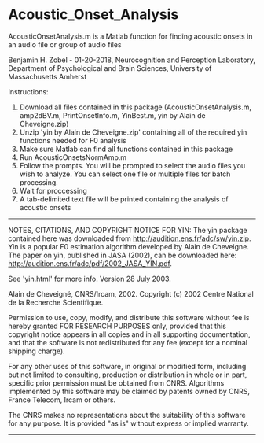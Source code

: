 # Acoustic_Onset_Analysis
AcousticOnsetAnalysis.m is a Matlab function for finding acoustic onsets in an audio file or group of audio files

Benjamin H. Zobel - 01-20-2018,
Neurocognition and Perception Laboratory,
Department of Psychological and Brain Sciences,
University of Massachusetts Amherst

Instructions: 
1. Download all files contained in this package (AcousticOnsetAnalysis.m, amp2dBV.m, PrintOnsetInfo.m, YinBest.m, yin by Alain de Cheveigne.zip) 
2. Unzip 'yin by Alain de Cheveigne.zip' containing all of the required yin functions needed for F0 analysis
3. Make sure Matlab can find all functions contained in this package
3. Run AcousticOnsetsNormAmp.m
4. Follow the prompts. You will be prompted to select the audio files you wish to analyze. You can select one file or multiple files for batch processing.
5. Wait for proccessing
6. A tab-delimited text file will be printed containing the analysis of acoustic onsets

-----------------------------------------------------------------------------------------------------------
NOTES, CITATIONS, AND COPYRIGHT NOTICE FOR YIN:
The yin package contained here was downloaded from http://audition.ens.fr/adc/sw/yin.zip. Yin is a popular F0 estimation algorithm developed by Alain de Cheveigne. The paper on yin, published in JASA (2002), can be downloaded here: http://audition.ens.fr/adc/pdf/2002_JASA_YIN.pdf.

See 'yin.html' for more info.
Version 28 July 2003.

Alain de Cheveigné, CNRS/Ircam, 2002.
Copyright (c) 2002 Centre National de la Recherche Scientifique.

Permission to use, copy, modify, and distribute this software without 
fee is hereby granted FOR RESEARCH PURPOSES only, provided that this
copyright notice appears in all copies and in all supporting 
documentation, and that the software is not redistributed for any 
fee (except for a nominal shipping charge). 

For any other uses of this software, in original or modified form, 
including but not limited to consulting, production or distribution
in whole or in part, specific prior permission must be obtained from CNRS.
Algorithms implemented by this software may be claimed by patents owned 
by CNRS, France Telecom, Ircam or others.

The CNRS makes no representations about the suitability of this 
software for any purpose.  It is provided "as is" without express
or implied warranty.

-----------------------------------------------------------------------------------------------------------
 

